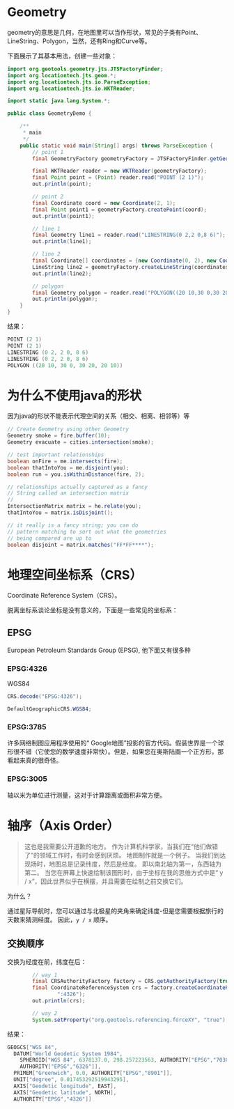 # Geometry

geometry的意思是几何，在地图里可以当作形状，常见的子类有Point、LineString、Polygon，当然，还有Ring和Curve等。

下面展示了其基本用法，创建一些对象：

```java
import org.geotools.geometry.jts.JTSFactoryFinder;
import org.locationtech.jts.geom.*;
import org.locationtech.jts.io.ParseException;
import org.locationtech.jts.io.WKTReader;

import static java.lang.System.*;

public class GeometryDemo {

    /**
     * main
     */
    public static void main(String[] args) throws ParseException {
        // point 1
        final GeometryFactory geometryFactory = JTSFactoryFinder.getGeometryFactory(null);

        final WKTReader reader = new WKTReader(geometryFactory);
        final Point point = (Point) reader.read("POINT (2 1)");
        out.println(point);

        // point 2
        final Coordinate coord = new Coordinate(2, 1);
        final Point point1 = geometryFactory.createPoint(coord);
        out.println(point1);

        // line 1
        final Geometry line1 = reader.read("LINESTRING(0 2,2 0,8 6)");
        out.println(line1);

        // line 2
        final Coordinate[] coordinates = {new Coordinate(0, 2), new Coordinate(2, 0), new Coordinate(8, 6)};
        LineString line2 = geometryFactory.createLineString(coordinates);
        out.println(line2);

        // polygon
        final Geometry polygon = reader.read("POLYGON((20 10,30 0,30 20,20 10))");
        out.println(polygon);
    }
}
```
结果：
```s
POINT (2 1)
POINT (2 1)
LINESTRING (0 2, 2 0, 8 6)
LINESTRING (0 2, 2 0, 8 6)
POLYGON ((20 10, 30 0, 30 20, 20 10))
```

# 为什么不使用java的形状

因为java的形状不能表示代理空间的关系（相交、相离、相邻等）等

```java
// Create Geometry using other Geometry
Geometry smoke = fire.buffer(10);
Geometry evacuate = cities.intersection(smoke);

// test important relationships
boolean onFire = me.intersects(fire);
boolean thatIntoYou = me.disjoint(you);
boolean run = you.isWithinDistance(fire, 2);

// relationships actually captured as a fancy
// String called an intersection matrix
//
IntersectionMatrix matrix = he.relate(you);
thatIntoYou = matrix.isDisjoint();

// it really is a fancy string; you can do
// pattern matching to sort out what the geometries
// being compared are up to
boolean disjoint = matrix.matches("FF*FF****");
```

# 地理空间坐标系（CRS）

Coordinate Reference System（CRS）。

脱离坐标系谈论坐标是没有意义的，下面是一些常见的坐标系：

## EPSG

European Petroleum Standards Group (EPSG), 他下面又有很多种


### EPSG:4326

WGS84

```java
CRS.decode("EPSG:4326");

DefaultGeographicCRS.WGS84;
```

### EPSG:3785

许多网络制图应用程序使用的“ Google地图”投影的官方代码。假装世界是一个球形很不错（它使您的数学速度非常快）。但是，如果您在奥斯陆画一个正方形，那看起来真的很奇怪。

### EPSG:3005

轴以米为单位进行测量，这对于计算距离或面积非常方便。

# 轴序（Axis Order）

> 这也是我需要公开道歉的地方。 作为计算机科学家，当我们在“他们做错了”的领域工作时，有时会感到厌烦。 地图制作就是一个例子。 当我们到达现场时，地图总是记录纬度，然后是经度。 即以南北轴为第一，东西轴为第二。 当您在屏幕上快速绘制该图形时，由于坐标在我的思维方式中是“ y / x”，因此世界似乎在横摆，并且需要在绘制之前交换它们。

为什么？

通过星际导航时，您可以通过与北极星的夹角来确定纬度-但是您需要根据旅行的天数来猜测经度。 因此，`y / x` 顺序。

## 交换顺序

交换为经度在前，纬度在后：
```java
        // way 1
        final CRSAuthorityFactory factory = CRS.getAuthorityFactory(true);
        final CoordinateReferenceSystem crs = factory.createCoordinateReferenceSystem("EPSG" +
                ":4326");
        out.println(crs);

        // way 2
        System.setProperty("org.geotools.referencing.forceXY", "true");
```

结果：
```java
GEOGCS["WGS 84", 
  DATUM["World Geodetic System 1984", 
    SPHEROID["WGS 84", 6378137.0, 298.257223563, AUTHORITY["EPSG","7030"]], 
    AUTHORITY["EPSG","6326"]], 
  PRIMEM["Greenwich", 0.0, AUTHORITY["EPSG","8901"]], 
  UNIT["degree", 0.017453292519943295], 
  AXIS["Geodetic longitude", EAST], 
  AXIS["Geodetic latitude", NORTH], 
  AUTHORITY["EPSG","4326"]]
```

